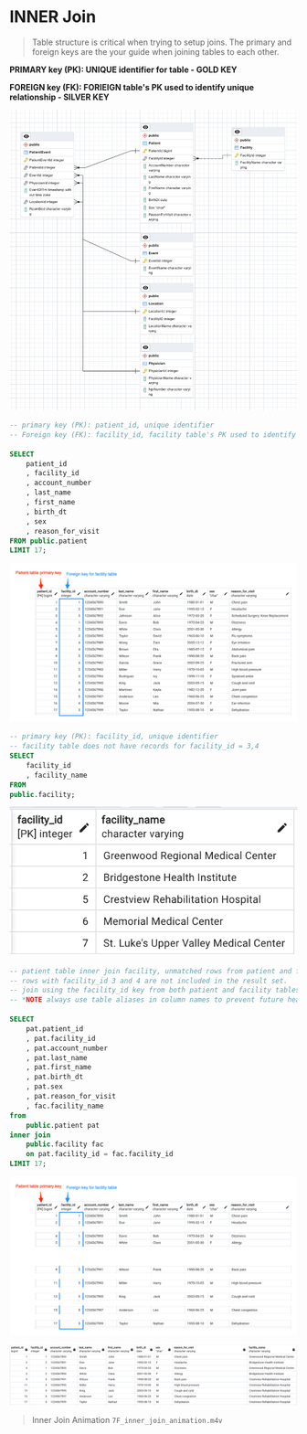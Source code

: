 
# INNER Join


> Table structure is critical when trying to setup joins. The primary and foreign keys are the your guide when joining tables to each other. 

__PRIMARY key (PK): UNIQUE identifier for table - GOLD KEY__

__FOREIGN key (FK): FORIEIGN table's PK used to identify unique relationship - SILVER KEY__


![database_erd](./database_erd.png)


```sql
-- primary key (PK): patient_id, unique identifier
-- Foreign key (FK): facility_id, facility table's PK used to identify unique facility

SELECT 
	patient_id
	, facility_id
	, account_number
	, last_name
	, first_name
	, birth_dt
	, sex
	, reason_for_visit
FROM public.patient
LIMIT 17;

```

![patient_table_keys](./7B_patient_table.png)


```sql
-- primary key (PK): facility_id, unique identifier
-- facility table does not have records for facility_id = 3,4
SELECT
    facility_id
    , facility_name
FROM 
public.facility;

```

![facility_table_key](./7C_facility_table.png)

```sql
-- patient table inner join facility, unmatched rows from patient and facility are excluded. 
-- rows with facility_id 3 and 4 are not included in the result set.
-- join using the facility_id key from both patient and facility tables
-- *NOTE always use table aliases in column names to prevent future headaches, not knowing which table each column originated from

SELECT 
	pat.patient_id
	, pat.facility_id
	, pat.account_number
	, pat.last_name
	, pat.first_name
	, pat.birth_dt
	, pat.sex
	, pat.reason_for_visit
	, fac.facility_name
from
	public.patient pat
inner join
	public.facility fac
	on pat.facility_id = fac.facility_id
LIMIT 17;
```
![filter_inner_join](./7E_inner_join_filter.png)

![patient_facility_join_result](./7D_join_after_inner.png)

> Inner Join Animation `7F_inner_join_animation.m4v`